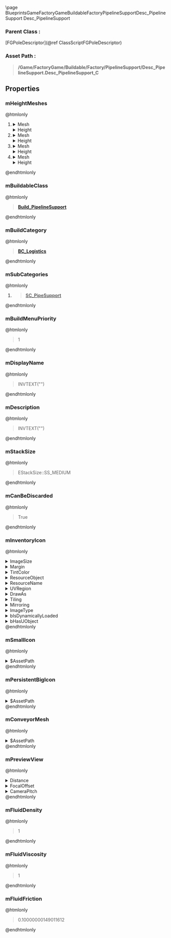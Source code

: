 \page BlueprintsGameFactoryGameBuildableFactoryPipelineSupportDesc_PipelineSupport Desc_PipelineSupport
### Parent Class :
[FGPoleDescriptor](@ref ClassScriptFGPoleDescriptor)
### Asset Path :
<b><blockquote>/Game/FactoryGame/Buildable/Factory/PipelineSupport/Desc_PipelineSupport.Desc_PipelineSupport_C</blockquote></b>
## Properties

### mHeightMeshes
@htmlonly
<ol>
<li>
<details>
 <summary>Mesh</summary>
<details>
 <summary>$AssetPath</summary>
<b><a href="_blueprints_game_factory_game_buildable_factory_pipe_hyper_support_mesh_s_m__hyper_tube_pole_01.html"><blockquote>SM_HyperTubePole_01</blockquote></a></b>
</details>
</details>
<details>
 <summary>Height</summary>
<blockquote>175</blockquote>
</details>
</li>
<li>
<details>
 <summary>Mesh</summary>
<details>
 <summary>$AssetPath</summary>
<b><a href="_blueprints_game_factory_game_buildable_factory_pipe_hyper_support_mesh_s_m__hyper_tube_pole_02.html"><blockquote>SM_HyperTubePole_02</blockquote></a></b>
</details>
</details>
<details>
 <summary>Height</summary>
<blockquote>275</blockquote>
</details>
</li>
<li>
<details>
 <summary>Mesh</summary>
<details>
 <summary>$AssetPath</summary>
<b><a href="_blueprints_game_factory_game_buildable_factory_pipe_hyper_support_mesh_s_m__hyper_tube_pole_03.html"><blockquote>SM_HyperTubePole_03</blockquote></a></b>
</details>
</details>
<details>
 <summary>Height</summary>
<blockquote>375</blockquote>
</details>
</li>
<li>
<details>
 <summary>Mesh</summary>
<details>
 <summary>$AssetPath</summary>
<b><a href="_blueprints_game_factory_game_buildable_factory_pipe_hyper_support_mesh_s_m__hyper_tube_pole_04.html"><blockquote>SM_HyperTubePole_04</blockquote></a></b>
</details>
</details>
<details>
 <summary>Height</summary>
<blockquote>475</blockquote>
</details>
</li>
</ol>
@endhtmlonly

### mBuildableClass
@htmlonly
<b><a href="_blueprints_game_factory_game_buildable_factory_pipeline_support_build__pipeline_support.html"><blockquote>Build_PipelineSupport</blockquote></a></b>
@endhtmlonly

### mBuildCategory
@htmlonly
<b><a href="_blueprints_game_factory_game_interface_u_i_in_game_build_menu_build_categories_b_c__logistics.html"><blockquote>BC_Logistics</blockquote></a></b>
@endhtmlonly

### mSubCategories
@htmlonly
<ol>
<li>
<b><a href="_blueprints_game_factory_game_interface_u_i_in_game_build_menu_build_categories_sub__transport_s_c__pipe_support.html"><blockquote>SC_PipeSupport</blockquote></a></b>
</li>
</ol>
@endhtmlonly

### mBuildMenuPriority
@htmlonly
<blockquote>1</blockquote>
@endhtmlonly

### mDisplayName
@htmlonly
<blockquote>INVTEXT("")</blockquote>
@endhtmlonly

### mDescription
@htmlonly
<blockquote>INVTEXT("")</blockquote>
@endhtmlonly

### mStackSize
@htmlonly
<blockquote>EStackSize::SS_MEDIUM</blockquote>
@endhtmlonly

### mCanBeDiscarded
@htmlonly
<blockquote>True</blockquote>
@endhtmlonly

### mInventoryIcon
@htmlonly
<details>
 <summary>ImageSize</summary>
<details>
 <summary>X</summary>
<blockquote>256</blockquote>
</details>
<details>
 <summary>Y</summary>
<blockquote>256</blockquote>
</details>
</details>
<details>
 <summary>Margin</summary>
<details>
 <summary>Left</summary>
<blockquote>0</blockquote>
</details>
<details>
 <summary>Top</summary>
<blockquote>0</blockquote>
</details>
<details>
 <summary>Right</summary>
<blockquote>0</blockquote>
</details>
<details>
 <summary>Bottom</summary>
<blockquote>0</blockquote>
</details>
</details>
<details>
 <summary>TintColor</summary>
<details>
 <summary>SpecifiedColor</summary>
<details>
 <summary>R</summary>
<blockquote>1</blockquote>
</details>
<details>
 <summary>G</summary>
<blockquote>1</blockquote>
</details>
<details>
 <summary>B</summary>
<blockquote>1</blockquote>
</details>
<details>
 <summary>A</summary>
<blockquote>1</blockquote>
</details>
</details>
<details>
 <summary>ColorUseRule</summary>
<blockquote>0</blockquote>
</details>
</details>
<details>
 <summary>ResourceObject</summary>
<details>
 <summary>$Empty</summary>
<blockquote>True</blockquote>
</details>
</details>
<details>
 <summary>ResourceName</summary>
<blockquote>None</blockquote>
</details>
<details>
 <summary>UVRegion</summary>
<details>
 <summary>Min</summary>
<details>
 <summary>X</summary>
<blockquote>0</blockquote>
</details>
<details>
 <summary>Y</summary>
<blockquote>0</blockquote>
</details>
</details>
<details>
 <summary>Max</summary>
<details>
 <summary>X</summary>
<blockquote>0</blockquote>
</details>
<details>
 <summary>Y</summary>
<blockquote>0</blockquote>
</details>
</details>
<details>
 <summary>bIsValid</summary>
<blockquote>0</blockquote>
</details>
</details>
<details>
 <summary>DrawAs</summary>
<blockquote>3</blockquote>
</details>
<details>
 <summary>Tiling</summary>
<blockquote>0</blockquote>
</details>
<details>
 <summary>Mirroring</summary>
<blockquote>0</blockquote>
</details>
<details>
 <summary>ImageType</summary>
<blockquote>0</blockquote>
</details>
<details>
 <summary>bIsDynamicallyLoaded</summary>
<blockquote>False</blockquote>
</details>
<details>
 <summary>bHasUObject</summary>
<blockquote>False</blockquote>
</details>
@endhtmlonly

### mSmallIcon
@htmlonly
<details>
 <summary>$AssetPath</summary>
<b><a href="_blueprints_game_factory_game_buildable_factory_pipe_pole_u_i_pipe_pole_256.html"><blockquote>PipePole_256</blockquote></a></b>
</details>
@endhtmlonly

### mPersistentBigIcon
@htmlonly
<details>
 <summary>$AssetPath</summary>
<b><a href="_blueprints_game_factory_game_buildable_factory_pipe_pole_u_i_pipe_pole_512.html"><blockquote>PipePole_512</blockquote></a></b>
</details>
@endhtmlonly

### mConveyorMesh
@htmlonly
<details>
 <summary>$AssetPath</summary>
<b><a href="_blueprints_game_factory_game_buildable_factory_pipeline_support_mesh_pipeline_support_static.html"><blockquote>PipelineSupport_static</blockquote></a></b>
</details>
@endhtmlonly

### mPreviewView
@htmlonly
<details>
 <summary>Distance</summary>
<blockquote>500</blockquote>
</details>
<details>
 <summary>FocalOffset</summary>
<details>
 <summary>X</summary>
<blockquote>0</blockquote>
</details>
<details>
 <summary>Y</summary>
<blockquote>0</blockquote>
</details>
<details>
 <summary>Z</summary>
<blockquote>0</blockquote>
</details>
</details>
<details>
 <summary>CameraPitch</summary>
<blockquote>-25</blockquote>
</details>
@endhtmlonly

### mFluidDensity
@htmlonly
<blockquote>1</blockquote>
@endhtmlonly

### mFluidViscosity
@htmlonly
<blockquote>1</blockquote>
@endhtmlonly

### mFluidFriction
@htmlonly
<blockquote>0.10000000149011612</blockquote>
@endhtmlonly

